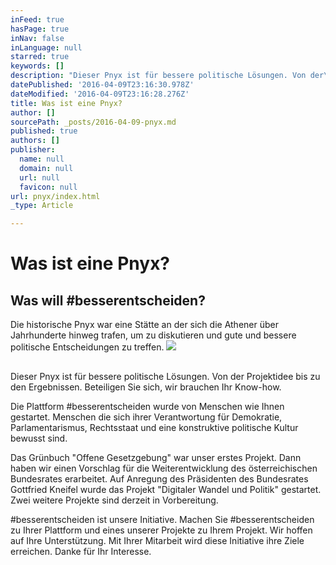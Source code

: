 ```yaml
---
inFeed: true
hasPage: true
inNav: false
inLanguage: null
starred: true
keywords: []
description: "Dieser Pnyx ist für bessere politische Lösungen. Von der\_Projektidee bis zu den Ergebnissen.\_Beteiligen Sie sich, wir brauchen Ihr Know-how."
datePublished: '2016-04-09T23:16:30.978Z'
dateModified: '2016-04-09T23:16:28.276Z'
title: Was ist eine Pnyx?
author: []
sourcePath: _posts/2016-04-09-pnyx.md
published: true
authors: []
publisher:
  name: null
  domain: null
  url: null
  favicon: null
url: pnyx/index.html
_type: Article

---
```

# Was ist eine Pnyx?

## Was will \#besserentscheiden?

Die historische Pnyx war eine Stätte an der sich die Athener über Jahrhunderte hinweg trafen, um zu diskutieren und gute und bessere politische Entscheidungen zu treffen.
![](https://the-grid-user-content.s3-us-west-2.amazonaws.com/ec65e154-6c35-4caf-86c0-deaa13da56db.jpg)

## 

Dieser Pnyx ist für bessere politische Lösungen. Von der Projektidee bis zu den Ergebnissen. Beteiligen Sie sich, wir brauchen Ihr Know-how.

Die Plattform \#besserentscheiden wurde von Menschen wie Ihnen gestartet. Menschen die sich ihrer Verantwortung für Demokratie, Parlamentarismus, Rechtsstaat und eine konstruktive politische Kultur bewusst sind.

Das Grünbuch "Offene Gesetzgebung" war unser erstes Projekt. Dann haben wir einen Vorschlag für die Weiterentwicklung des österreichischen Bundesrates erarbeitet. Auf Anregung des Präsidenten des Bundesrates Gottfried Kneifel wurde das Projekt "Digitaler Wandel und Politik" gestartet. Zwei weitere Projekte sind derzeit in Vorbereitung.

\#besserentscheiden ist unsere Initiative. Machen Sie \#besserentscheiden zu Ihrer Plattform und eines unserer Projekte zu Ihrem Projekt. Wir hoffen auf Ihre Unterstützung. Mit Ihrer Mitarbeit wird diese Initiative ihre Ziele erreichen. Danke für Ihr Interesse.